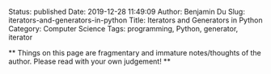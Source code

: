 Status: published
Date: 2019-12-28 11:49:09
Author: Benjamin Du
Slug: iterators-and-generators-in-python
Title: Iterators and Generators in Python
Category: Computer Science
Tags: programming, Python, generator, iterator

**
Things on this page are fragmentary and immature notes/thoughts of the author.
Please read with your own judgement!
**
